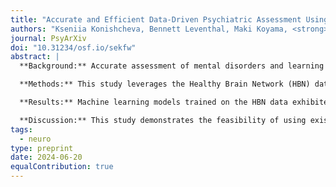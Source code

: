 ```yaml
---
title: "Accurate and Efficient Data-Driven Psychiatric Assessment Using Machine Learning"
authors: "Kseniia Konishcheva, Bennett Leventhal, Maki Koyama, <strong>Sambit Panda</strong>, Joshua T. Vogelstein, Michael Milham, Ariel Lindner*, and Arno Klein*"
journal: PsyArXiv
doi: "10.31234/osf.io/sekfw"
abstract: |
  **Background:** Accurate assessment of mental disorders and learning disabilities is essential for timely intervention. Machine learning and feature selection techniques have demonstrated potential in improving the accuracy and efficiency of mental health assessments. However, limited research has explored the use of large transdiagnostic datasets containing a vast number of items (exceeding 1000), as well as the application of these techniques in developing quick, question-based learning disability assessments. The goals of this study are to apply machine learning and feature selection techniques to a large transdiagnostic dataset featuring a high number of input items, and to create a tool for the streamlined creation of efficient and effective assessment using existing datasets.

  **Methods:** This study leverages the Healthy Brain Network (HBN) dataset to develop a tool for creation of efficient and effective machine learning-based assessment of mental disorders and learning disabilities. Feature selection algorithms were applied to identify parsimonious item subsets. Modular architecture ensures straightforward application to other datasets.

  **Results:** Machine learning models trained on the HBN data exhibited improved performance over existing assessments. Using only non-proprietary assessments did not significantly impact model performance.

  **Discussion:** This study demonstrates the feasibility of using existing large-scale datasets for creating accurate and efficient assessments for mental disorders and learning disabilities. The performance values of the machine learning models provide estimates of the performance of the new assessments in a population similar to HBN. The trained models can be used in a new population after validation and acquiring consent of the authors of the original assessments. The modular architecture of the developed tool ensures seamless application to diverse clinical and research contexts.
tags:
  - neuro
type: preprint
date: 2024-06-20
equalContribution: true
---
```

